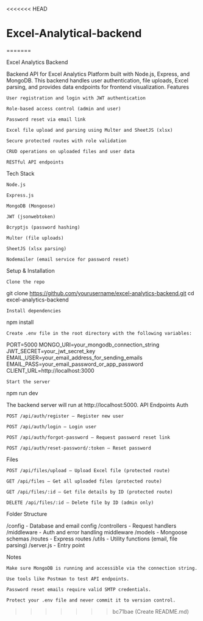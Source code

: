 <<<<<<< HEAD
# Excel-Analytical-backend
=======

Excel Analytics Backend

Backend API for Excel Analytics Platform built with Node.js, Express, and MongoDB. This backend handles user authentication, file uploads, Excel parsing, and provides data endpoints for frontend visualization.
Features

    User registration and login with JWT authentication

    Role-based access control (admin and user)

    Password reset via email link

    Excel file upload and parsing using Multer and SheetJS (xlsx)

    Secure protected routes with role validation

    CRUD operations on uploaded files and user data

    RESTful API endpoints

Tech Stack

    Node.js

    Express.js

    MongoDB (Mongoose)

    JWT (jsonwebtoken)

    Bcryptjs (password hashing)

    Multer (file uploads)

    SheetJS (xlsx parsing)

    Nodemailer (email service for password reset)

Setup & Installation

    Clone the repo

git clone https://github.com/yourusername/excel-analytics-backend.git
cd excel-analytics-backend

    Install dependencies

npm install

    Create .env file in the root directory with the following variables:

PORT=5000
MONGO_URI=your_mongodb_connection_string
JWT_SECRET=your_jwt_secret_key
EMAIL_USER=your_email_address_for_sending_emails
EMAIL_PASS=your_email_password_or_app_password
CLIENT_URL=http://localhost:3000

    Start the server

npm run dev

The backend server will run at http://localhost:5000.
API Endpoints
Auth

    POST /api/auth/register — Register new user

    POST /api/auth/login — Login user

    POST /api/auth/forgot-password — Request password reset link

    POST /api/auth/reset-password/:token — Reset password

Files

    POST /api/files/upload — Upload Excel file (protected route)

    GET /api/files — Get all uploaded files (protected route)

    GET /api/files/:id — Get file details by ID (protected route)

    DELETE /api/files/:id — Delete file by ID (admin only)

Folder Structure

/config        - Database and email config
/controllers   - Request handlers
/middleware    - Auth and error handling middleware
/models        - Mongoose schemas
/routes        - Express routes
/utils         - Utility functions (email, file parsing)
/server.js     - Entry point

Notes

    Make sure MongoDB is running and accessible via the connection string.

    Use tools like Postman to test API endpoints.

    Password reset emails require valid SMTP credentials.

    Protect your .env file and never commit it to version control.
>>>>>>> bc71bae (Create README.md)

